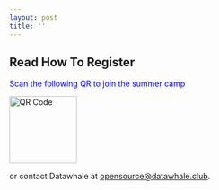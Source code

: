 ```yaml
---
layout: post
title: ''
---
```

## Read How To Register
<span style="color: blue;">Scan the following QR to join the summer camp</span>

 <img src="{{site.baseurl}}/Scriptor-Jekyll-Theme-master/images/QRcodi.jpg" alt="QR Code" style="width:120px;height:120px;">

or contact Datawhale at [opensource@datawhale.club](mailto:opensource@datawhale.club).
